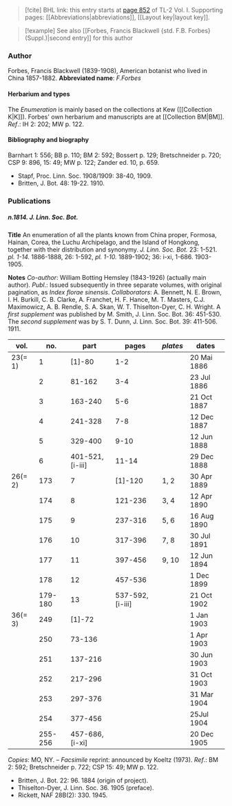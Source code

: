 > [!cite] BHL link: this entry starts at [page 852](https://www.biodiversitylibrary.org/page/33120983) of TL-2 Vol. I.
> Supporting pages: [[Abbreviations|abbreviations]], [[Layout key|layout key]].

> [!example] See also [[Forbes, Francis Blackwell {std. F.B. Forbes} (Suppl.)|second entry]] for this author

### Author

Forbes, Francis Blackwell (1839-1908), American botanist who lived in China 1857-1882. 
**Abbreviated name**: *F.Forbes*

#### Herbarium and types

The *Enumeration* is mainly based on the collections at Kew ([[Collection K|K]]). Forbes' own herbarium and manuscripts are at [[Collection BM|BM]].
*Ref*.: IH 2: 202; MW p. 122.

#### Bibliography and biography

Barnhart 1: 556; BB p. 110; BM 2: 592; Bossert p. 129; Bretschneider p. 720; CSP 9: 896, 15: 49; MW p. 122; Zander ed. 10, p. 659.
- Stapf, Proc. Linn. Soc. 1908/1909: 38-40, 1909.
- Britten, J. Bot. 48: 19-22. 1910.

### Publications

##### n.1814. J. Linn. Soc. Bot.

**Title**
An enumeration of all the plants known from China proper, Formosa, Hainan, Corea, the Luchu Archipelago, and the Island of Hongkong, together with their distribution and synonymy. *J. Linn. Soc. Bot.* 23: 1-521. *pl. 1-14.* 1886-1888, 26: 1-592, *pl. 1-10.* 1889-1902; 36: i-xi, 1-686. 1903-1905.

**Notes**
*Co-author*: William Botting Hemsley (1843-1926) (actually main author).
*Publ*.: Issued subsequently in three separate volumes, with original pagination, as *Index* *florae sinensis*.
*Collaborators*: A. Bennett, N. E. Brown, I. H. Burkill, C. B. Clarke, A. Franchet, H. F. Hance, M. T. Masters, C.J. Maximowicz, A. B. Rendle, S. A. Skan, W. T. Thiselton-Dyer, C. H. Wright.
A *first supplement* was published by M. Smith, J. Linn. Soc. Bot. 36: 451-530. The *second* *supplement* was by S. T. Dunn, J. Linn. Soc. Bot. 39: 411-506. 1911.

|vol.	|no.	|part	|pages	|*plates*	|dates|
|---	|---	|---	|---	|---	|---	|
|23(= 1)	|1	|\[1\]-80	|1-2	| |20 Mai 1886|
|	|2	|81-162	|3-4	| |23 Jul 1886|
|	|3	|163-240	|5-6	| |21 Oct 1887|
|	|4	|241-328	|7-8	| |12 Dec 1887|
|	|5	|329-400	|9-10	| |12 Jun 1888|
|	|6	|401-521, \[i-iii\]	|11-14	| |29 Dec 1888|
|26(= 2)	|173	|7	|\[1\]-120	|1, 2	|30 Apr 1889|
|	|174	|8	|121-236	|3, 4	|12 Apr 1890|
|	|175	|9	|237-316	|5, 6	|16 Aug 1890|
|	|176	|10	|317-396	|7, 8	|30 Jul 1891|
|	|177	|11	|397-456	|9, 10	|12 Jun 1894|
|	|178	|12	|457-536	| |1 Dec 1899|
|	|179-180	|13	|537-592, \[i-iii\]	| |21 Oct 1902|
|36(= 3)	|249	|\[1\]-72	|	| |1 Jan 1903|
|	|250	|73-136	|	| |1 Apr 1903|
|	|251	|137-216	|	| |30 Jun 1903|
|	|252	|217-296	|	| |31 Oct 1903|
|	|253	|297-376	|	| |31 Mar 1904|
|	|254	|377-456	|	| |25Jul 1904|
|	|255-256	|457-686, \[i-xi\]	|	| |20 Dec 1905|

*Copies*: MO, NY. – *Facsimile* reprint: announced by Koeltz (1973).
*Ref*.: BM 2: 592; Bretschneider p. 722; CSP 15: 49; MW p. 122.
- Britten, J. Bot. 22: 96. 1884 (origin of project).
- Thiselton-Dyer, J. Linn. Soc. 36. 1905 (preface).
- Rickett, NAF 28B(2): 330. 1945.

